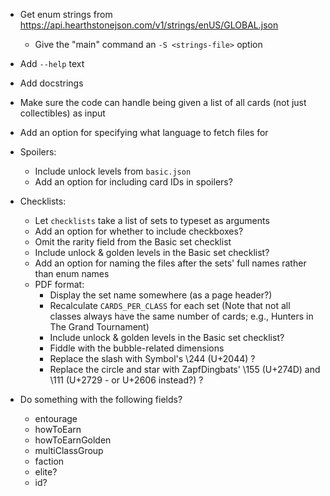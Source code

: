 - Get enum strings from
  <https://api.hearthstonejson.com/v1/strings/enUS/GLOBAL.json>
    - Give the "main" command an `-S <strings-file>` option
- Add `--help` text
- Add docstrings
- Make sure the code can handle being given a list of all cards (not just
  collectibles) as input
- Add an option for specifying what language to fetch files for

- Spoilers:
    - Include unlock levels from `basic.json`
    - Add an option for including card IDs in spoilers?

- Checklists:
    - Let `checklists` take a list of sets to typeset as arguments
    - Add an option for whether to include checkboxes?
    - Omit the rarity field from the Basic set checklist
    - Include unlock & golden levels in the Basic set checklist?
    - Add an option for naming the files after the sets' full names rather than
      enum names
    - PDF format:
        - Display the set name somewhere (as a page header?)
        - Recalculate `CARDS_PER_CLASS` for each set (Note that not all classes
          always have the same number of cards; e.g., Hunters in The Grand
          Tournament)
        - Include unlock & golden levels in the Basic set checklist?
        - Fiddle with the bubble-related dimensions
        - Replace the slash with Symbol's \244 (U+2044) ?
        - Replace the circle and star with ZapfDingbats' \155 (U+274D) and \111
          (U+2729 - or U+2606 instead?) ?

- Do something with the following fields?
    - entourage
    - howToEarn
    - howToEarnGolden
    - multiClassGroup
    - faction
    - elite?
    - id?
